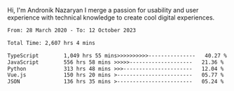 Hi, I'm Andronik Nazaryan
I merge a passion for usability and user experience with technical knowledge to create cool digital experiences.


<!--START_SECTION:waka-->

```txt
From: 28 March 2020 - To: 12 October 2023

Total Time: 2,607 hrs 4 mins

TypeScript        1,049 hrs 55 mins>>>>>>>>>>---------------   40.27 %
JavaScript        556 hrs 58 mins >>>>>--------------------   21.36 %
Python            313 hrs 48 mins >>>----------------------   12.04 %
Vue.js            150 hrs 20 mins >------------------------   05.77 %
JSON              136 hrs 35 mins >------------------------   05.24 %
```

<!--END_SECTION:waka-->
